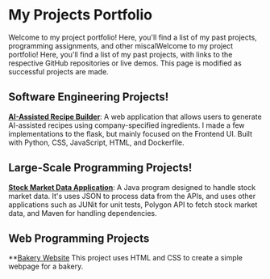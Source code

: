 # My Projects Portfolio

Welcome to my project portfolio! Here, you'll find a list of 
my past projects, programming assignments, and other 
miscalWelcome to my project portfolio! Here, you'll find a 
list of my past projects, with links to the respective 
GitHub repositories or live demos. This page is modified as 
successful projects are made. 

## Software Engineering Projects!
**[AI-Assisted Recipe Builder](https://github.com/atteap/CSC395_Team1.git)**:
A web application that allows users to generate 
AI-assisted recipes using company-specified ingredients. I 
made a few implementations to the flask, but mainly focused 
on the Frontend UI. Built with Python, CSS, JavaScript, 
HTML, and Dockerfile.

## Large-Scale Programming Projects!
**[Stock Market Data Application](https://github.com/Muy-Fresco/labproject2.git)**:
A Java program designed to handle stock market data. It's uses JSON to process data from 
the APIs, and uses other applications such as JUNit for unit tests, Polygon API to fetch 
stock market data, and Maven for handling dependencies.

## Web Programming Projects
**[Bakery Website](https://github.com/Muy-Fresco/Lab5CSS.git)
This project uses HTML and CSS to create a simple webpage for a bakery.   
